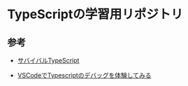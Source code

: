 # TypeScriptの学習用リポジトリ

## 参考

- [サバイバルTypeScript](https://typescriptbook.jp/tutorials/setup)

- [VSCodeでTypescriptのデバッグを体験してみる](https://zenn.dev/byebyeworld/articles/vscode-typescript-debug)